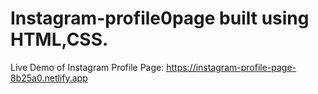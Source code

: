 # Instagram-profile0page built using HTML,CSS.
Live Demo of Instagram Profile Page:
https://instagram-profile-page-8b25a0.netlify.app
